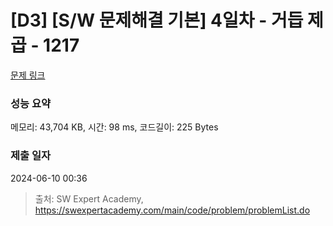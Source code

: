 # [D3] [S/W 문제해결 기본] 4일차 - 거듭 제곱 - 1217 

[문제 링크](https://swexpertacademy.com/main/code/problem/problemDetail.do?contestProbId=AV14dUIaAAUCFAYD) 

### 성능 요약

메모리: 43,704 KB, 시간: 98 ms, 코드길이: 225 Bytes

### 제출 일자

2024-06-10 00:36



> 출처: SW Expert Academy, https://swexpertacademy.com/main/code/problem/problemList.do